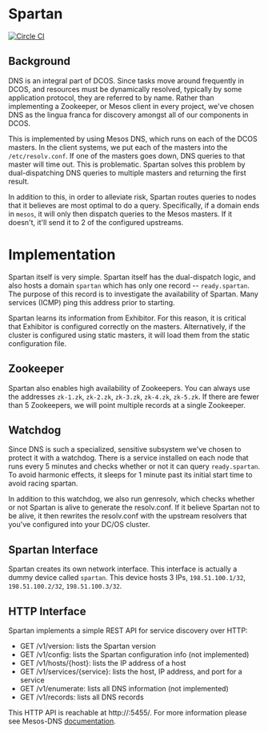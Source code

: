 # Spartan

[![Circle CI](https://circleci.com/gh/dcos/spartan.svg?style=svg&circle-token=0ceb55609f1c418c58f779c4ca0310eeeab24b19)](https://circleci.com/gh/dcos/spartan)

## Background
DNS is an integral part of DCOS. Since tasks move around frequently in DCOS, and resources must be dynamically resolved, typically by some application protocol, they are referred to by name. Rather than implementing a Zookeeper, or Mesos client in every project, we've chosen DNS as the lingua franca for discovery amongst all of our components in DCOS. 

This is implemented by using Mesos DNS, which runs on each of the DCOS masters. In the client systems, we put each of the masters into the `/etc/resolv.conf`. If one of the masters goes down, DNS queries to that master will time out. This is problematic. Spartan solves this problem by dual-dispatching DNS queries to multiple masters and returning the first result.

In addition to this, in order to alleviate risk, Spartan routes queries to nodes that it believes are most optimal to do a query. Specifically, if a domain ends in `mesos`, it will only then dispatch queries to the Mesos masters. If it doesn't, it'll send it to 2 of the configured upstreams. 

# Implementation
Spartan itself is very simple. Spartan itself has the dual-dispatch logic, and also hosts a domain `spartan` which has only one record -- `ready.spartan`. The purpose of this record is to investigate the availability of Spartan. Many services (ICMP) ping this address prior to starting.

Spartan learns its information from Exhibitor. For this reason, it is critical that Exhibitor is configured correctly on the masters. Alternatively, if the cluster is configured using static masters, it will load them from the static configuration file. 

## Zookeeper
Spartan also enables high availability of Zookeepers. You can always use the addresses `zk-1.zk`, `zk-2.zk`, `zk-3.zk`, `zk-4.zk`, `zk-5.zk`. If there are fewer than 5 Zookeepers, we will point multiple records at a single Zookeeper. 

## Watchdog
Since DNS is such a specialized, sensitive subsystem we've chosen to protect it with a watchdog. There is a service installed on each node that runs every 5 minutes and checks whether or not it can query `ready.spartan`. To avoid harmonic effects, it sleeps for 1 minute past its initial start time to avoid racing spartan. 

In addition to this watchdog, we also run genresolv, which checks whether or not Spartan is alive to generate the resolv.conf. If it believe Spartan not to be alive, it then rewrites the resolv.conf with the upstream resolvers that you've configured into your DC/OS cluster. 

## Spartan Interface
Spartan creates its own network interface. This interface is actually a dummy device called `spartan`. This device hosts 3 IPs, `198.51.100.1/32`, `198.51.100.2/32`, `198.51.100.3/32`. 

## HTTP Interface

Spartan implements a simple REST API for service discovery over HTTP:

* GET /v1/version: lists the Spartan version
* GET /v1/config: lists the Spartan configuration info (not implemented)
* GET /v1/hosts/{host}: lists the IP address of a host
* GET /v1/services/{service}: lists the host, IP address, and port for a service
* GET /v1/enumerate: lists all DNS information (not implemented)
* GET /v1/records: lists all DNS records

This HTTP API is reachable at http://<host>:5455/. For more information please see Mesos-DNS [documentation](https://github.com/mesosphere/mesos-dns/blob/master/docs/docs/http.md).
